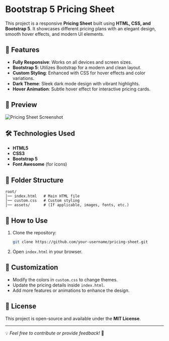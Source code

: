 # Bootstrap 5 Pricing Sheet

This project is a responsive **Pricing Sheet** built using **HTML, CSS, and Bootstrap 5**. It showcases different pricing plans with an elegant design, smooth hover effects, and modern UI elements.

## 🚀 Features
- **Fully Responsive**: Works on all devices and screen sizes.
- **Bootstrap 5**: Utilizes Bootstrap for a modern and clean layout.
- **Custom Styling**: Enhanced with CSS for hover effects and color variations.
- **Dark Theme**: Sleek dark mode design with vibrant highlights.
- **Hover Animation**: Subtle hover effect for interactive pricing cards.

## 📸 Preview
![Pricing Sheet Screenshot](preview-image-url)

## 🛠️ Technologies Used
- **HTML5**
- **CSS3**
- **Bootstrap 5**
- **Font Awesome** (for icons)

## 📂 Folder Structure
```
root/
│── index.html   # Main HTML file
│── custom.css   # Custom styling
│── assets/      # (If applicable, images, fonts, etc.)
```

## 📌 How to Use
1. Clone the repository:
   ```sh
   git clone https://github.com/your-username/pricing-sheet.git
   ```
2. Open `index.html` in your browser.

## 🎨 Customization
- Modify the colors in `custom.css` to change themes.
- Update the pricing details inside `index.html`.
- Add more features or animations to enhance the design.

## 📜 License
This project is open-source and available under the **MIT License**.

---
💡 *Feel free to contribute or provide feedback!* 🚀

